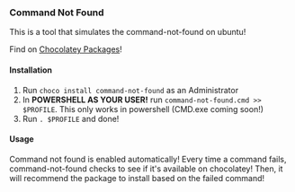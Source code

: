 ### Command Not Found

This is a tool that simulates the command-not-found on ubuntu!

Find on [Chocolatey Packages](https://community.chocolatey.org/packages/command-not-found)!

#### Installation
1. Run `choco install command-not-found` as an Administrator
2. In **POWERSHELL AS YOUR USER!** run `command-not-found.cmd >> $PROFILE`. This only works in powershell (CMD.exe coming soon!)
3. Run `. $PROFILE` and done!

#### Usage
Command not found is enabled automatically!
Every time a command fails, command-not-found checks to see if it's available on chocolatey!
Then, it will recommend the package to install based on the failed command!
